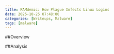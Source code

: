 ```yaml
---
title: PAMdemic: How Plague Infects Linux Logins
date: 2025-10-25 07:48:00
categories: [Writeups, Malware]
tags: [malware]
---
```

##Overview


##Analysis
